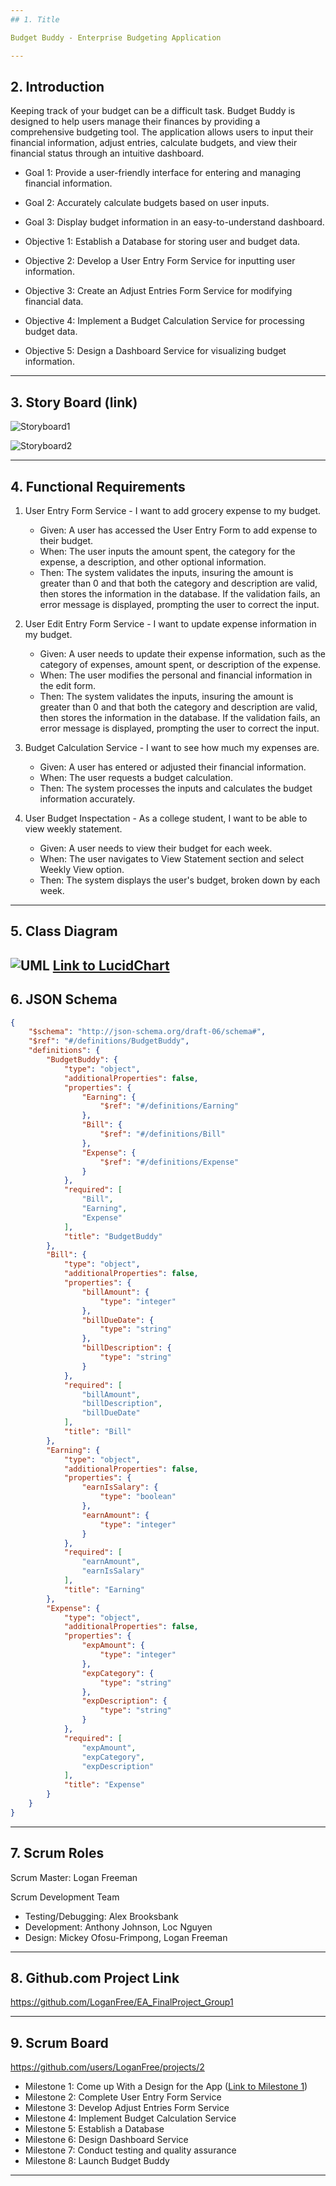 ```yaml
---
## 1. Title

Budget Buddy - Enterprise Budgeting Application

---
```


## 2. Introduction

Keeping track of your budget can be a difficult task. Budget Buddy is designed to help users manage their finances by providing a comprehensive budgeting tool. The application allows users to input their financial information, adjust entries, calculate budgets, and view their financial status through an intuitive dashboard.

- Goal 1: Provide a user-friendly interface for entering and managing financial information.
- Goal 2: Accurately calculate budgets based on user inputs.
- Goal 3: Display budget information in an easy-to-understand dashboard.

- Objective 1: Establish a Database for storing user and budget data.
- Objective 2: Develop a User Entry Form Service for inputting user information.
- Objective 3: Create an Adjust Entries Form Service for modifying financial data.
- Objective 4: Implement a Budget Calculation Service for processing budget data.
- Objective 5: Design a Dashboard Service for visualizing budget information.
---
## 3. Story Board (link)

![Storyboard1](https://github.com/user-attachments/assets/8a45a157-f91e-49d8-b060-4d1f5393890a)

![Storyboard2](https://github.com/user-attachments/assets/1dc1e34b-cf24-4c7d-86f5-1d841b323b4d)

---

## 4. Functional Requirements 
1. User Entry Form Service - I want to add grocery expense to my budget.
   - Given: A user has accessed the User Entry Form to add expense to their budget.
   - When: The user inputs the amount spent, the category for the expense, a description, and other optional information.
   - Then: The system validates the inputs, insuring the amount is greater than 0 and that both the category and description are valid, then stores the information in the database. If the validation fails, an error message is displayed, prompting the user to correct the input.
  
2. User Edit Entry Form Service - I want to update expense information in my budget.
   - Given: A user needs to update their expense information, such as the category of expenses, amount spent, or description of the expense.
   - When: The user modifies the personal and financial information in the edit form.
   - Then: The system validates the inputs, insuring the amount is greater than 0 and that both the category and description are valid, then stores the information in the database. If the validation fails, an error message is displayed, prompting the user to correct the input.

3. Budget Calculation Service - I want to see how much my expenses are.
   - Given: A user has entered or adjusted their financial information.
   - When: The user requests a budget calculation.
   - Then: The system processes the inputs and calculates the budget information accurately.
  
4. User Budget Inspectation - As a college student, I want to be able to view weekly statement.
   - Given: A user needs to view their budget for each week.
   - When: The user navigates to View Statement section and select Weekly View option.
   - Then: The system displays the user's budget, broken down by each week.

---
## 5. Class Diagram

![UML](https://github.com/user-attachments/assets/8408b834-4271-44d1-b86a-2b182789fa0d)
[Link to LucidChart](https://lucid.app/lucidchart/42ded405-90bc-41cd-a671-8c033ac885cf/edit?viewport_loc=-678%2C37%2C4517%2C2193%2C0_0&invitationId=inv_6836303a-8d2c-4b1d-a5d8-89373cd3cad6)
---
## 6. JSON Schema
```json
{
    "$schema": "http://json-schema.org/draft-06/schema#",
    "$ref": "#/definitions/BudgetBuddy",
    "definitions": {
        "BudgetBuddy": {
            "type": "object",
            "additionalProperties": false,
            "properties": {
                "Earning": {
                    "$ref": "#/definitions/Earning"
                },
                "Bill": {
                    "$ref": "#/definitions/Bill"
                },
                "Expense": {
                    "$ref": "#/definitions/Expense"
                }
            },
            "required": [
                "Bill",
                "Earning",
                "Expense"
            ],
            "title": "BudgetBuddy"
        },
        "Bill": {
            "type": "object",
            "additionalProperties": false,
            "properties": {
                "billAmount": {
                    "type": "integer"
                },
                "billDueDate": {
                    "type": "string"
                },
                "billDescription": {
                    "type": "string"
                }
            },
            "required": [
                "billAmount",
                "billDescription",
                "billDueDate"
            ],
            "title": "Bill"
        },
        "Earning": {
            "type": "object",
            "additionalProperties": false,
            "properties": {
                "earnIsSalary": {
                    "type": "boolean"
                },
                "earnAmount": {
                    "type": "integer"
                }
            },
            "required": [
                "earnAmount",
                "earnIsSalary"
            ],
            "title": "Earning"
        },
        "Expense": {
            "type": "object",
            "additionalProperties": false,
            "properties": {
                "expAmount": {
                    "type": "integer"
                },
                "expCategory": {
                    "type": "string"
                },
                "expDescription": {
                    "type": "string"
                }
            },
            "required": [
                "expAmount",
                "expCategory",
                "expDescription"
            ],
            "title": "Expense"
        }
    }
}


```
---
## 7. Scrum Roles

Scrum Master: Logan Freeman

Scrum Development Team
   - Testing/Debugging: Alex Brooksbank 
   - Development: Anthony Johnson, Loc Nguyen
   - Design: Mickey Ofosu-Frimpong, Logan Freeman

---
## 8. Github.com Project Link

https://github.com/LoganFree/EA_FinalProject_Group1

---
## 9. Scrum Board

https://github.com/users/LoganFree/projects/2

- Milestone 1: Come up With a Design for the App ([Link to Milestone 1](https://github.com/users/LoganFree/projects/2/views/1))
- Milestone 2: Complete User Entry Form Service 
- Milestone 3: Develop Adjust Entries Form Service 
- Milestone 4: Implement Budget Calculation Service
- Milestone 5: Establish a Database 
- Milestone 6: Design Dashboard Service 
- Milestone 7: Conduct testing and quality assurance 
- Milestone 8: Launch Budget Buddy 

---
